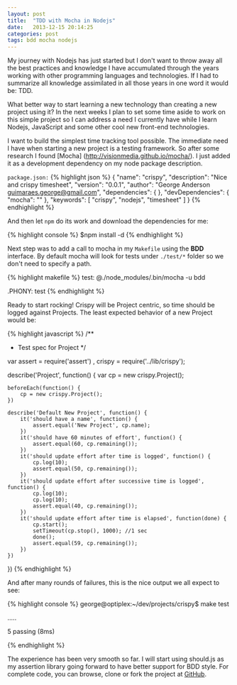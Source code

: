 ```yaml
---
layout: post
title:  "TDD with Mocha in Nodejs"
date:   2013-12-15 20:14:25
categories: post
tags: bdd mocha nodejs
---
```


My journey with Nodejs has just started but I don't want to throw away all the best practices and knowledge I have accumulated through the years working with other programming languages and technologies. If I had to summarize  all knowledge assimilated in all those years in one word it would be: TDD.

What better way to start learning a new technology than creating a new project using it? In the next weeks I plan to set some time aside to work on this simple project so I can address a need I currently have while I learn Nodejs, JavaScript and some other cool new front-end technologies.

I want to build the simplest time tracking tool possible. The immediate need I have when starting a new project is a testing framework. So after some research I found [Mocha] (http://visionmedia.github.io/mocha/). I just added it as a development dependency on my node package description.

`package.json:`
{% highlight json %}
{
  "name": "crispy",
  "description": "Nice and crispy timesheet",
  "version": "0.0.1",
  "author": "George Anderson <guimaraes.george@gmail.com>",
  "dependencies": {
  },
  "devDependencies": {
    "mocha": ""
  },
  "keywords": [
    "crispy",
    "nodejs",
    "timesheet"
  ]
}
{% endhighlight %}

And then let `npm` do its work and download the dependencies for me:

{% highlight console %}
$npm install -d
{% endhighlight %}

Next step was to add a call to mocha in my `Makefile` using the **BDD** interface. By default mocha will look for tests under `./test/*` folder so we don't need to specify a path.

{% highlight makefile %}
test:
	@./node_modules/.bin/mocha -u bdd

.PHONY: test
{% endhighlight %}

Ready to start rocking! Crispy will be Project centric, so time should be logged against Projects. The least expected behavior of a new Project would be:

{% highlight javascript %}
/**
*	Test spec for Project
*/

var assert = require('assert')
	, crispy = require('../lib/crispy');

describe('Project', function() {
	var cp = new crispy.Project();

	beforeEach(function() {
		cp = new crispy.Project();
	})

	describe('Default New Project', function() {
		it('should have a name', function() {
			assert.equal('New Project', cp.name);
		})
		it('should have 60 minutes of effort', function() {
			assert.equal(60, cp.remaining());
		})
		it('should update effort after time is logged', function() {
			cp.log(10);
			assert.equal(50, cp.remaining());
		})
		it('should update effort after successive time is logged', function() {
			cp.log(10);
			cp.log(10);
			assert.equal(40, cp.remaining());
		})
		it('should update effort after time is elapsed', function(done) {
			cp.start();
			setTimeout(cp.stop(), 1000); //1 sec
			done();
			assert.equal(59, cp.remaining());
		})
	})
})
{% endhighlight %}

And after many rounds of failures, this is the nice output we all expect to see:

{% highlight console %}
george@optiplex:~/dev/projects/crispy$ make test

  ․․․․․

  5 passing (8ms)


{% endhighlight %}

The experience has been very smooth so far. I will start using should.js as my assertion library going forward to have better support for BDD style. For complete code, you can browse, clone or fork the project at [GitHub](https://github.com/georgeanderson/crispy).